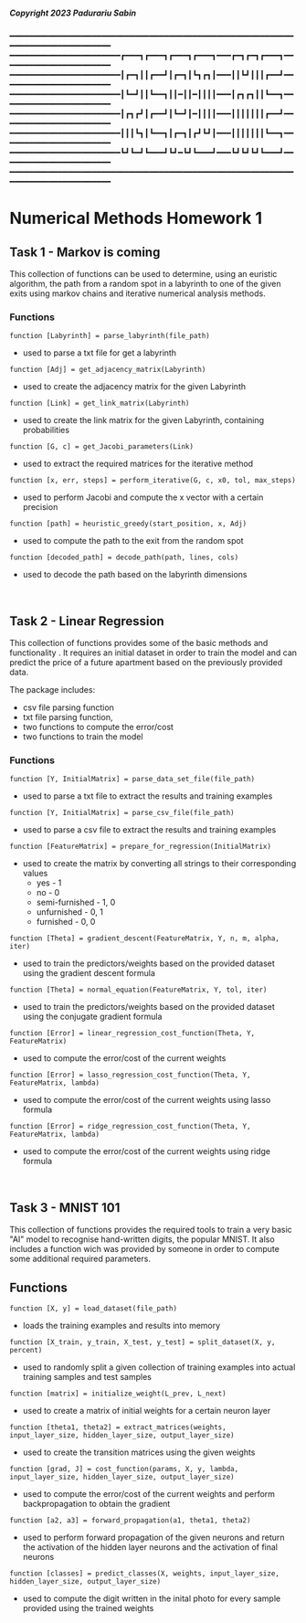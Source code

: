 ##### Copyright 2023 Padurariu Sabin

━━━━━━━━━━━━━━━━━━━━━━━━━━━━━━━━━━━━━━━━━━━━━━━━━━━━━━━━━━━━━━━━━━━━━━━━━━━━━━━━
━━━━━━━━━━━━━━━━━━━━━━━┏━━━┓┏━━━┓┏━━━┓┏━━━┓━━━┏━┓┏━┓┏━━━┓━━━━━━━━━━━━━━━━━━━━━━━
━━━━━━━━━━━━━━━━━━━━━━━┃┏━┓┃┃┏━━┛┃┏━┓┃┗┓┏┓┃━━━┃┃┗┛┃┃┃┏━━┛━━━━━━━━━━━━━━━━━━━━━━━
━━━━━━━━━━━━━━━━━━━━━━━┃┗━┛┃┃┗━━┓┃┃━┃┃━┃┃┃┃━━━┃┏┓┏┓┃┃┗━━┓━━━━━━━━━━━━━━━━━━━━━━━
━━━━━━━━━━━━━━━━━━━━━━━┃┏┓┏┛┃┏━━┛┃┗━┛┃━┃┃┃┃━━━┃┃┃┃┃┃┃┏━━┛━━━━━━━━━━━━━━━━━━━━━━━
━━━━━━━━━━━━━━━━━━━━━━━┃┃┃┗┓┃┗━━┓┃┏━┓┃┏┛┗┛┃━━━┃┃┃┃┃┃┃┗━━┓━━━━━━━━━━━━━━━━━━━━━━━
━━━━━━━━━━━━━━━━━━━━━━━┗┛┗━┛┗━━━┛┗┛━┗┛┗━━━┛━━━┗┛┗┛┗┛┗━━━┛━━━━━━━━━━━━━━━━━━━━━━━
━━━━━━━━━━━━━━━━━━━━━━━━━━━━━━━━━━━━━━━━━━━━━━━━━━━━━━━━━━━━━━━━━━━━━━━━━━━━━━━━

# **Numerical Methods Homework 1**

## **Task 1 - Markov is coming**


This collection of functions can be used to determine, using an euristic
algorithm, the path from a random spot in a labyrinth to one of the given 
exits using markov chains and iterative numerical analysis methods.

### Functions
```
function [Labyrinth] = parse_labyrinth(file_path)
```
* used to parse a txt file for get a labyrinth
```
function [Adj] = get_adjacency_matrix(Labyrinth)
```
* used to create the adjacency matrix for the given Labyrinth
```
function [Link] = get_link_matrix(Labyrinth)
```
* used to create the link matrix for the given Labyrinth, 
containing probabilities
```
function [G, c] = get_Jacobi_parameters(Link)
```
* used to extract the required matrices for the iterative method
```
function [x, err, steps] = perform_iterative(G, c, x0, tol, max_steps)
```
* used to perform Jacobi and compute the x vector with a certain precision
```
function [path] = heuristic_greedy(start_position, x, Adj)
```
* used to compute the path to the exit from the random spot
```
function [decoded_path] = decode_path(path, lines, cols)
```
* used to decode the path based on the labyrinth dimensions


<br>

## **Task 2 - Linear Regression**

This collection of functions provides some of the basic methods and
functionality . It requires an initial dataset in order to train the model and 
can predict the price of a future 
apartment based on the previously provided data.

The package includes:
* csv file parsing function
* txt file parsing function, 
* two functions to compute the error/cost
* two functions to train the model

### Functions
```
function [Y, InitialMatrix] = parse_data_set_file(file_path)
```
* used to parse a txt file to extract the results and training examples
```
function [Y, InitialMatrix] = parse_csv_file(file_path)
```
* used to parse a csv file to extract the results and training examples
```
function [FeatureMatrix] = prepare_for_regression(InitialMatrix)
```
* used to create the matrix by converting all strings to their 
corresponding values
    * yes - 1
    * no - 0
    * semi-furnished - 1, 0
    * unfurnished - 0, 1
    * furnished - 0, 0
```
function [Theta] = gradient_descent(FeatureMatrix, Y, n, m, alpha, iter)
```
* used to train the predictors/weights based on the provided dataset using the
gradient descent formula
```
function [Theta] = normal_equation(FeatureMatrix, Y, tol, iter)
```
* used to train the predictors/weights based on the provided dataset using the
conjugate gradient formula
```
function [Error] = linear_regression_cost_function(Theta, Y, FeatureMatrix)
```
* used to compute the error/cost of the current weights
```
function [Error] = lasso_regression_cost_function(Theta, Y, FeatureMatrix, lambda)
```
* used to compute the error/cost of the current weights using lasso formula
```
function [Error] = ridge_regression_cost_function(Theta, Y, FeatureMatrix, lambda)
```
* used to compute the error/cost of the current weights using ridge formula


<br>

## **Task 3 - MNIST 101**

This collection of functions provides the required tools to train a very basic 
"AI" model to recognise hand-written digits, the popular MNIST. It also
includes a function wich was provided by someone in order to compute some
additional required parameters.

## Functions
```
function [X, y] = load_dataset(file_path)
```
* loads the training examples and results into memory
```
function [X_train, y_train, X_test, y_test] = split_dataset(X, y, percent)
```
* used to randomly split a given collection of training examples into actual 
training samples and test samples
```
function [matrix] = initialize_weight(L_prev, L_next)
```
* used to create a matrix of initial weights for a certain neuron layer
```
function [theta1, theta2] = extract_matrices(weights, input_layer_size, hidden_layer_size, output_layer_size)
```
* used to create the transition matrices using the given weights
```
function [grad, J] = cost_function(params, X, y, lambda, input_layer_size, hidden_layer_size, output_layer_size)
```
* used to compute the error/cost of the current weights and perform 
backpropagation to obtain the gradient
```
function [a2, a3] = forward_propagation(a1, theta1, theta2)
```
* used to perform forward propagation of the given neurons and return the
activation of the hidden layer neurons and the activation of final neurons 
```
function [classes] = predict_classes(X, weights, input_layer_size, hidden_layer_size, output_layer_size)
```
* used to compute the digit written in the inital photo for every sample
provided using the trained weights


<br>
